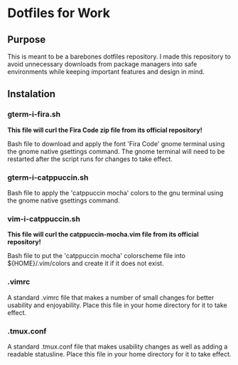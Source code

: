 # Dotfiles for Work

## Purpose

This is meant to be a barebones dotfiles repository.
I made this repository to avoid unnecessary downloads from package managers into safe environments 
while keeping important features and design in mind.

## Instalation

### gterm-i-fira.sh

**This file will curl the Fira Code zip file from its official repository!**

Bash file to download and apply the font 'Fira Code' gnome terminal using the gnome native gsettings command.
The gnome terminal will need to be restarted after the script runs for changes to take effect.

### gterm-i-catppuccin.sh

Bash file to apply the 'catppuccin mocha' colors to the gnu terminal using the gnome native gsettings command.

### vim-i-catppuccin.sh

**This file will curl the catppuccin-mocha.vim file from its official repository!**

Bash file to put the 'catppuccin mocha' colorscheme file into ${HOME}/.vim/colors and create it if it does not exist.

### .vimrc

A standard .vimrc file that makes a number of small changes for better usability and enjoyability.
Place this file in your home directory for it to take effect.

### .tmux.conf

A standard .tmux.conf file that makes usability changes as well as adding a readable statusline.
Place this file in your home directory for it to take effect.

